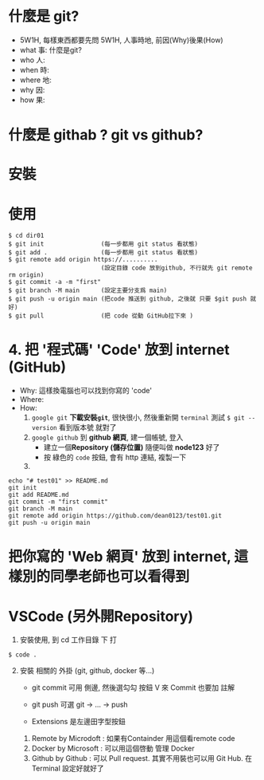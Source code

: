 # 什麼是 git?  
  - 5W1H, 每樣東西都要先問 5W1H, 人事時地, 前因(Why)後果(How)
  - what 事: 什麼是git? 
  - who 人: 
  - when 時:
  - where 地:
  - why 因:
  - how 果:

# 什麼是 githab ?   git vs github? 

# 安裝

# 使用 
```
$ cd dir01
$ git init                (每一步都用 git status 看狀態)
$ git add .               (每一步都用 git status 看狀態) 
$ git remote add origin https://..........   
                          (設定目錄 code 放到github, 不行就先 git remote rm origin)
$ git commit -a -m "first"
$ git branch -M main      (設定主要分支爲 main)
$ git push -u origin main (把code 推送到 github, 之後就 只要 $git push 就好)
$ git pull                (把 code 從動 GitHub拉下來 )
```

# 4. 把 '程式碼' 'Code' 放到 internet (GitHub)
- Why: 這樣換電腦也可以找到你寫的 'code'
- Where: 
- How:
  1. `google git` **下載安裝`git`**, 很快很小, 然後重新開 `terminal` 測試 `$ git --version` 看到版本號 就對了
  2. `google github` 到 **github 網頁**, 建一個帳號, 登入
     - 建立一個**Repository (儲存位置)** 隨便叫做 **node123** 好了
     - 按 綠色的 `code` 按鈕, 會有 http 連結, 複製一下
  3. 
```
echo "# test01" >> README.md
git init
git add README.md
git commit -m "first commit"
git branch -M main
git remote add origin https://github.com/dean0123/test01.git
git push -u origin main
```

# 把你寫的 'Web 網頁' 放到 internet, 這樣別的同學老師也可以看得到


# VSCode  (另外開Repository)
1. 安裝使用, 到 cd 工作目錄 下 打
``` 
$ code .
```

2. 安裝 相關的 外掛 (git, github, docker 等...)
   - git commit 可用 側邊, 然後選勾勾 按鈕 V 來 Commit 也要加 註解
   - git push 可選 git -> ... -> push 

   - Extensions 是左邊田字型按鈕 
    1. Remote  by Microdoft : 如果有Containder 用這個看remote code
    2. Docker  by Microsoft : 可以用這個啓動 管理 Docker
    3. Github  by Github : 可以 Pull request. 其實不用裝也可以用 Git Hub. 在Terminal 設定好就好了

